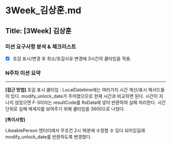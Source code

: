  # 3Week_김상훈.md

## Title: [3Week] 김상훈

### 미션 요구사항 분석 & 체크리스트
- [x] 호감 표시/변경 후 취소/호감사유 변경에 3시간의 쿨타임을 적용.
### N주차 미션 요약

---

**[접근 방법]**
호감 표시 쿨타임 :
  LocalDatetime에는 여러가지 시간 계산/표시 메서드들이 있다. modify_unlock_date가 주어졌으므로 현재 시간과 비교하면 된다.
  시간이 지나지 않았으면 F-3이라는 resultCode를 RsData에 넣어 반환하여 실패 처리한다. 시간 단위로 실패 메세지를 보여주기 위해 쿨타임을 3600으로 나눴다.




**[특이사항]**

LikeablePerson 엔티티에서 무조건 2시 16분에 수정할 수 있다 되어있길래 modify_unlock_date를 반환하도록 변경했다.